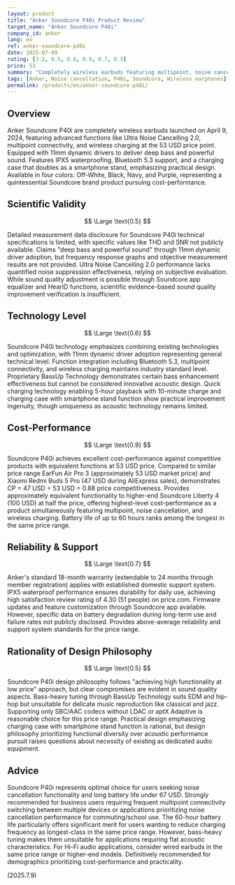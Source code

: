 ```yaml
---
layout: product
title: "Anker Soundcore P40i Product Review"
target_name: "Anker Soundcore P40i"
company_id: anker
lang: en
ref: anker-soundcore-p40i
date: 2025-07-09
rating: [3.2, 0.5, 0.6, 0.9, 0.7, 0.5]
price: 53
summary: "Completely wireless earbuds featuring multipoint, noise cancellation, and wireless charging at 53 USD price point. Excellent battery life and practical performance, but bass-heavy tuning makes them unsuitable for applications requiring flat acoustic characteristics"
tags: [Anker, Noise cancellation, P40i, Soundcore, Wireless earphones]
permalink: /products/en/anker-soundcore-p40i/
---
```

## Overview

Anker Soundcore P40i are completely wireless earbuds launched on April 9, 2024, featuring advanced functions like Ultra Noise Cancelling 2.0, multipoint connectivity, and wireless charging at the 53 USD price point. Equipped with 11mm dynamic drivers to deliver deep bass and powerful sound. Features IPX5 waterproofing, Bluetooth 5.3 support, and a charging case that doubles as a smartphone stand, emphasizing practical design. Available in four colors: Off-White, Black, Navy, and Purple, representing a quintessential Soundcore brand product pursuing cost-performance.

## Scientific Validity

$$ \Large \text{0.5} $$

Detailed measurement data disclosure for Soundcore P40i technical specifications is limited, with specific values like THD and SNR not publicly available. Claims "deep bass and powerful sound" through 11mm dynamic driver adoption, but frequency response graphs and objective measurement results are not provided. Ultra Noise Cancelling 2.0 performance lacks quantified noise suppression effectiveness, relying on subjective evaluation. While sound quality adjustment is possible through Soundcore app equalizer and HearID functions, scientific evidence-based sound quality improvement verification is insufficient.

## Technology Level

$$ \Large \text{0.6} $$

Soundcore P40i technology emphasizes combining existing technologies and optimization, with 11mm dynamic driver adoption representing general technical level. Function integration including Bluetooth 5.3, multipoint connectivity, and wireless charging maintains industry standard level. Proprietary BassUp Technology demonstrates certain bass enhancement effectiveness but cannot be considered innovative acoustic design. Quick charging technology enabling 5-hour playback with 10-minute charge and charging case with smartphone stand function show practical improvement ingenuity, though uniqueness as acoustic technology remains limited.

## Cost-Performance

$$ \Large \text{0.9} $$

Soundcore P40i achieves excellent cost-performance against competitive products with equivalent functions at 53 USD price. Compared to similar price range EarFun Air Pro 3 (approximately 53 USD market price) and Xiaomi Redmi Buds 5 Pro (47 USD during AliExpress sales), demonstrates CP = 47 USD ÷ 53 USD = 0.88 price competitiveness. Provides approximately equivalent functionality to higher-end Soundcore Liberty 4 (100 USD) at half the price, offering highest-level cost-performance as a product simultaneously featuring multipoint, noise cancellation, and wireless charging. Battery life of up to 60 hours ranks among the longest in the same price range.

## Reliability & Support

$$ \Large \text{0.7} $$

Anker's standard 18-month warranty (extendable to 24 months through member registration) applies with established domestic support system. IPX5 waterproof performance ensures durability for daily use, achieving high satisfaction review rating of 4.30 (51 people) on price.com. Firmware updates and feature customization through Soundcore app available. However, specific data on battery degradation during long-term use and failure rates not publicly disclosed. Provides above-average reliability and support system standards for the price range.

## Rationality of Design Philosophy

$$ \Large \text{0.5} $$

Soundcore P40i design philosophy follows "achieving high functionality at low price" approach, but clear compromises are evident in sound quality aspects. Bass-heavy tuning through BassUp Technology suits EDM and hip-hop but unsuitable for delicate music reproduction like classical and jazz. Supporting only SBC/AAC codecs without LDAC or aptX Adaptive is reasonable choice for this price range. Practical design emphasizing charging case with smartphone stand function is rational, but design philosophy prioritizing functional diversity over acoustic performance pursuit raises questions about necessity of existing as dedicated audio equipment.

## Advice

Soundcore P40i represents optimal choice for users seeking noise cancellation functionality and long battery life under 67 USD. Strongly recommended for business users requiring frequent multipoint connectivity switching between multiple devices or applications prioritizing noise cancellation performance for commuting/school use. The 60-hour battery life particularly offers significant merit for users wanting to reduce charging frequency as longest-class in the same price range. However, bass-heavy tuning makes them unsuitable for applications requiring flat acoustic characteristics. For Hi-Fi audio applications, consider wired earbuds in the same price range or higher-end models. Definitively recommended for demographics prioritizing cost-performance and practicality.

(2025.7.9)